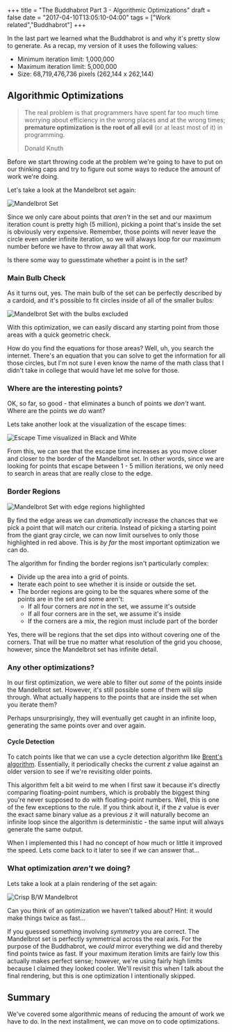 +++
title = "The Buddhabrot Part 3 - Algorithmic Optimizations"
draft = false
date = "2017-04-10T13:05:10-04:00"
tags = ["Work related","Buddhabrot"]
+++

In the last part we learned what the Buddhabrot is and why it's pretty slow to generate.  As a recap, my version of it uses the following values:

* Minimum iteration limit: 1,000,000
* Maximum iteration limit: 5,000,000
* Size: 68,719,476,736 pixels (262,144 x 262,144)

## Algorithmic Optimizations

> The real problem is that programmers have spent far too much time worrying about efficiency in the wrong places and at the wrong times; **premature optimization is the root of all evil** (or at least most of it) in programming.
> 
> Donald Knuth

Before we start throwing code at the problem we're going to have to put on our thinking caps and try to figure out some ways to reduce the amount of work we're doing.

Let's take a look at the Mandelbrot set again:

![Mandelbrot Set](/buddhabrot/complex_plane_mandelbrot.png)

Since we only care about points that _aren't_ in the set and our maximum iteration count is pretty high (5 million), picking a point that's inside the set is obviously very expensive.  Remember, those points will never leave the circle even under infinite iteration, so we will always loop for our maximum number before we have to throw away all that work.

Is there some way to guesstimate whether a point is in the set?

### Main Bulb Check

As it turns out, yes.  The main bulb of the set can be perfectly described by a cardoid, and it's possible to fit circles inside of all of the smaller bulbs:

![Mandelbrot Set with the bulbs excluded](/buddhabrot/mandelbrot_bulbs_excluded.png)

With this optimization, we can easily discard any starting point from those areas with a quick geometric check.

How do you find the equations for those areas?  Well, uh, you search the internet.  There's an equation that you can solve to get the information for all those circles, but I'm not sure I even know the name of the math class that I didn't take in college that would have let me solve for those.

### Where are the interesting points?

OK, so far, so good - that eliminates a bunch of points we _don't_ want.  Where are the points we _do_ want?

Lets take another look at the visualization of the escape times:

![Escape Time visualized in Black and White](/buddhabrot/escape_time_bw.png)

From this, we can see that the escape time increases as you move closer and closer to the border of the Mandelbrot set.  In other words, since we are looking for points that escape between 1 - 5 million iterations, we only need to search in areas that are really close to the edge.

### Border Regions

![Mandelbrot Set with edge regions highlighted](/buddhabrot/mandelbrot_edge_areas.png)

By find the edge areas we can _dramatically_ increase the chances that we pick a point that will match our criteria.  Instead of picking a starting point from the giant gray circle, we can now limit ourselves to only those highlighted in red above.  This is _by far_ the most important optimization we can do.

The algorithm for finding the border regions isn't particularly complex:

* Divide up the area into a grid of points.
* Iterate each point to see whether it is inside or outside the set.
* The border regions are going to be the squares where some of the points are in the set and some aren't:
    * If all four corners are _not_ in the set, we assume it's outside
    * If all four corners are in the set, we assume it's inside
    * If the corners are a mix, the region must include part of the border

Yes, there will be regions that the set dips into without covering one of the corners.  That will be true no matter what resolution of the grid you choose, however, since the Mandelbrot set has infinite detail.

### Any other optimizations?

In our first optimization, we were able to filter out _some_ of the points inside the Mandelbrot set.  However, it's still possible some of them will slip through.  What actually happens to the points that are inside the set when you iterate them?

Perhaps unsurprisingly, they will eventually get caught in an infinite loop, generating the same points over and over again.

#### Cycle Detection

To catch points like that we can use a cycle detection algorithm like [Brent's algorithm](https://en.wikipedia.org/wiki/Cycle_detection#Brent.27s_algorithm).  Essentially, it periodically checks the current _z_ value against an older version to see if we're revisiting older points.

This algorithm felt a bit weird to me when I first saw it because it's directly comparing floating-point numbers, which is probably the biggest thing you're never supposed to do with floating-point numbers.  Well, this is one of the few exceptions to the rule.  If you think about it, if the _z_ value is ever the exact same binary value as a previous _z_ it will naturally become an infinite loop since the algorithm is deterministic - the same input will always generate the same output.

When I implemented this I had no concept of how much or little it improved the speed.  Lets come back to it later to see if we can answer that...

### What optimization _aren't_ we doing?

Lets take a look at a plain rendering of the set again:

![Crisp B/W Mandelbrot](/buddhabrot/crisp_mandelbrot.png)

Can you think of an optimization we haven't talked about?  Hint: it would make things twice as fast...

If you guessed something involving _symmetry_ you are correct.  The Mandelbrot set is perfectly symmetrical across the real axis.  For the purpose of the Buddhabrot, we _could_ mirror everything we did and thereby find points twice as fast.  If your maximum iteration limits are fairly low this actually makes perfect sense; however, we're using fairly high limits because I claimed they looked cooler.  We'll revisit this when I talk about the final rendering, but this is one optimization I intentionally skipped.

## Summary

We've covered some algorithmic means of reducing the amount of work we have to do.  In the next installment, we can move on to code optimizations.